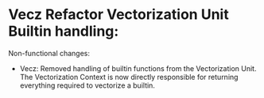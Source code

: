 # Vecz Refactor Vectorization Unit Builtin handling:

Non-functional changes:
* Vecz: Removed handling of builtin functions from the Vectorization Unit. The
  Vectorization Context is now directly responsible for returning everything
  required to vectorize a builtin.
